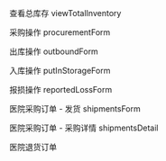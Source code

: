 查看总库存
viewTotalInventory

采购操作
procurementForm

出库操作
outboundForm

入库操作
putInStorageForm

报损操作
reportedLossForm

医院采购订单 - 发货
shipmentsForm

医院采购订单 - 采购详情
shipmentsDetail


医院退货订单



